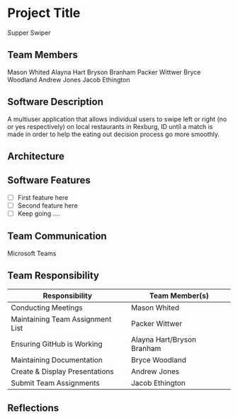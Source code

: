 # Project Title
Supper Swiper
## Team Members
Mason Whited
Alayna Hart
Bryson Branham
Packer Wittwer
Bryce Woodland
Andrew Jones
Jacob Ethington
## Software Description
A multiuser application that allows individual users to swipe left or right (no or yes respectively) on local restaurants in Rexburg, ID until a match is made in order to help the eating out decision process go more smoothly.

## Architecture


## Software Features

* [ ] First feature here
* [ ] Second feature here
* [ ] Keep going ....

## Team Communication
Microsoft Teams

## Team Responsibility

|Responsibility                      |Team Member(s)              |
|------------------------------------|----------------------------|
|Conducting Meetings                 |  Mason Whited              |
|Maintaining Team Assignment List    |  Packer Wittwer            |
|Ensuring GitHub is Working          |  Alayna Hart/Bryson Branham|
|Maintaining Documentation           |  Bryce Woodland            |
|Create & Display Presentations      |  Andrew Jones              |
|Submit Team Assignments             |  Jacob Ethington           |

## Reflections

